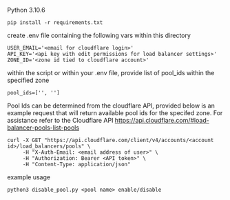 Python 3.10.6
```
pip install -r requirements.txt
```

create .env file containing the following vars within this directory

```
USER_EMAIL='<email for cloudflare login>'
API_KEY='<api key with edit permissions for load balancer settings>'
ZONE_ID='<zone id tied to cloudflare account>'
```

within the script or within your .env file, provide list of pool_ids within the specified zone

```
pool_ids=['', '']
```

Pool Ids can be determined from the cloudflare API, provided below is an example request that will return available pool ids for the specifed zone. For assistance refer to the Cloudflare API https://api.cloudflare.com/#load-balancer-pools-list-pools

```
curl -X GET "https://api.cloudflare.com/client/v4/accounts/<account id>/load_balancers/pools" \
     -H "X-Auth-Email: <email address of user>" \
     -H "Authorization: Bearer <API token>" \
     -H "Content-Type: application/json"
```

example usage

```
python3 disable_pool.py <pool name> enable/disable
```
